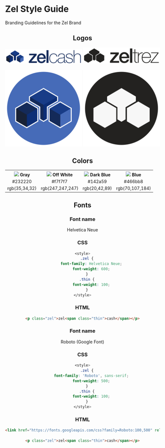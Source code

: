 # Zel Style Guide
Branding Guidelines for the Zel Brand
<div style="text-align:center">

## Logos

<img src="png/Zelcash-Logo-Text.png" alt="Zelcash Logo with Text" width="250px"/>
<img src="png/Zeltrez-Logo-Text.png" alt="Zeltrez Logo with Text" width="250px"/>
<br/>
<br/>
<img src="png/Zelcash-Logo-Round.png" alt="Zelcash Logo Round" width="250px"/>
<img src="png/Zeltrez-Logo-Round.png" alt="Zeltrez Logo Round" width="250px"/>

## Colors

<table style="width:100%">
  <tr>
    <th><img src="https://placehold.it/15/232220/000000?text=+"> Gray</th>
    <th><img src="https://placehold.it/15/f7f7f7/000000?text=+"> Off White</th>
    <th><img src="https://placehold.it/15/142a59/000000?text=+"> Dark Blue</th>
    <th><img src="https://placehold.it/15/466bb8/000000?text=+"> Blue</th>
  </tr>
  <tr>
    <td>#232220</td>
    <td>#f7f7f7</td> 
    <td>#142a59</td>
    <td>#466bb8</td>
  </tr>
  <tr>
    <td>rgb(35,34,32)</td>
    <td>rgb(247,247,247)</td> 
    <td>rgb(20,42,89)</td>
    <td>rgb(70,107,184)</td>
  </tr>
</table>

## Fonts

### Font name
Helvetica Neue

### CSS
```css
<style>
    .zel {
        font-family: Helvetica Neue;
        font-weight: 600;
    }
    .thin {
        font-weight: 100;
    }
</style>
```

### HTML

```html
<p class="zel">zel<span class="thin">cash</span></p>
```

### Font name
Roboto (Google Font)

### CSS
```css
<style>
    .zel {
        font-family: 'Roboto', sans-serif;
        font-weight: 500;
    }
    .thin {
        font-weight: 100;
    }
</style>
```

### HTML

```html
<link href="https://fonts.googleapis.com/css?family=Roboto:100,500" rel="stylesheet">

<p class="zel">zel<span class="thin">cash</span></p>
```

</div>